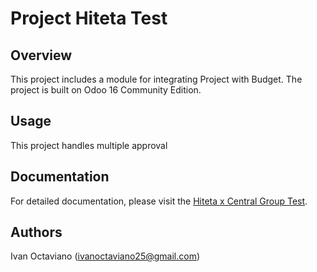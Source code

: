 # Project Hiteta Test

## Overview

This project includes a module for integrating Project with Budget. The project is built on Odoo 16 Community Edition.

## Usage

This project handles multiple approval

## Documentation
For detailed documentation, please visit the [Hiteta x Central Group Test](https://www.loom.com/share/94c9c200ae864ee7841e74c2f973dfc4?sid=475fa8e4-a418-46b9-a3a0-ddfdf585e8e3).

## Authors

Ivan Octaviano (ivanoctaviano25@gmail.com)
